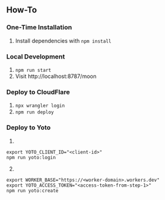 ## How-To

### One-Time Installation

1. Install dependencies with `npm install`

### Local Development

1. `npm run start`
2. Visit http://localhost:8787/moon

### Deploy to CloudFlare

1. `npx wrangler login`
2. `npm run deploy`

### Deploy to Yoto

1.

```
export YOTO_CLIENT_ID="<client-id>"
npm run yoto:login
```

2.

```
export WORKER_BASE="https://<worker-domain>.workers.dev"
export YOTO_ACCESS_TOKEN="<access-token-from-step-1>"
npm run yoto:create
```
